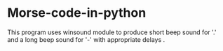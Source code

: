 # Morse-code-in-python
This program uses winsound module to produce short beep sound for '.' and a long beep sound for '-' with appropriate delays .
